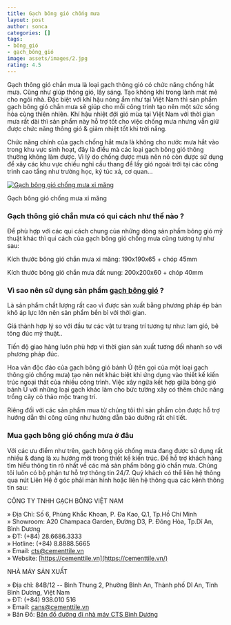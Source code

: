 ```yaml
---
title: Gạch bông gió chống mưa
layout: post
author: sonca
categories: []
tags:
- bông_gió
- gạch_bông_gió
image: assets/images/2.jpg
rating: 4.5
---
```


Gạch thông gió chắn mưa là loại gạch thông gió có chức năng chống hắt mưa. Cũng như giúp thông gió, lấy sáng. Tạo không khí trong lành mát mẻ cho ngôi nhà. Đặc biệt với khí hậu nóng ẩm như tại Việt Nam thì sản phẩm gạch bông gió chắn mưa sẽ giúp cho mỗi công trình tạo nên một sức sống hòa cùng thiên nhiên. Khí hậu nhiệt đới gió mùa tại Việt Nam với thời gian mưa rất dài thì sản phẩm này hỗ trợ tốt cho việc chống mưa nhưng vẫn giữ được chức năng thông gió & giảm nhiệt tốt khi trời nắng.

Chức năng chính của gạch chống hắt mưa là không cho nước mưa hắt vào trong khu vực sinh hoạt, đây là điều mà các loại gạch bông gió thông thường không làm được. Vì lý do chống được mưa nên nó còn được sử dụng để xây các khu vực chiếu nghỉ cầu thang để lấy gió ngoài trời tại các công trình cao tầng như trường học, ký túc xá, cơ quan...

[![Gạch bông gió chống mưa xi măng](https://cementtile.vn/wp-content/uploads/2021/06/bg25.1-model11.jpg "Gạch bông gió chống mưa xi măng")](https://cementtile.vn/wp-content/uploads/2021/06/bg25.1-model11.jpg)

Gạch bông gió chống mưa xi măng

### Gạch thông gió chắn mưa có qui cách như thế nào ?

Để phù hợp với các qui cách chung của những dòng sản phẩm bông gió mỹ thuật khác thì qui cách của gạch bông gió chống mưa cũng tương tự như sau:

Kích thước bông gió chắn mưa xi măng: 190x190x65 + chóp 45mm

Kích thước bông gió chắn mưa đất nung: 200x200x60 + chóp 40mm

### Vì sao nên sử dụng sản phẩm [gạch bông gió](https://cementtile.vn/vi/gach-bong-gio-trang-tri/) ?

Là sản phẩm chất lượng rất cao vì được sản xuất bằng phương pháp ép bán khô áp lực lớn nên sản phẩm bền bỉ với thời gian.

Giá thành hợp lý so với đầu tư các vật tư trang trí tương tự như: lam gió, bê tông đúc mỹ thuật..

Tiến độ giao hàng luôn phù hợp vì thời gian sản xuất tương đối nhanh so với phương pháp đúc.

Hoa văn độc đáo của gạch bông gió bánh Ú (tên gọi của một loại gạch thông gió chống mưa) tạo nên nét khác biệt khi ứng dụng vào thiết kế kiến trúc ngoại thất của nhiều công trình. Việc xây ngữa kết hợp giữa bông gió bánh Ú với những loại gạch khác làm cho bức tường xây có thêm chức năng trồng cây cỏ thảo mộc trang trí.

Riêng đối với các sản phẩm mua từ chúng tôi thì sản phẩm còn được hỗ trợ hướng dẫn thi công cũng như hướng dẫn bảo dưỡng rất chi tiết.

### Mua gạch bông gió chống mưa ở đâu

Với các ưu điểm như trên, gạch bông gió chống mưa đang được sử dụng rất nhiều & đang là xu hướng mới trong thiết kế kiến trúc. Để hỗ trợ khách hàng tìm hiểu thông tin rõ nhất về các mã sản phẩm bông gió chắn mưa. Chúng tôi luôn có bộ phận tư hỗ trợ thông tin 24/7. Quý khách có thể liên hệ thông qua nút Liên Hệ ở góc phải màn hình hoặc liên hệ thông qua các kênh thông tin sau:

CÔNG TY TNHH GẠCH BÔNG VIỆT NAM

» Địa Chỉ: Số 6, Phùng Khắc Khoan, P. Đa Kao, Q.1, Tp.Hồ Chí Minh\
» Showroom: A20 Champaca Garden, Đường D3, P. Đông Hòa, Tp.Dĩ An, Bình Dương\
» ĐT: (+84) 28.6686.3333\
» Hotline: (+84) 8.8888.5665\
» Email: cts@cementtile.vn\
» Website: [https://cementtile.vn](https://cementtile.vn/)

NHÀ MÁY SẢN XUẤT

» Địa chỉ: 84B/12 -- Bình Thung 2, Phường Bình An, Thành phố Dĩ An, Tỉnh Bình Dương, Việt Nam\
» ĐT: (+84) 938.010 516\
» Email: cans@cementtile.vn\
» Bản Đồ: [Bản đồ đường đi nhà máy CTS Bình Dương](https://goo.gl/maps/hDpWwTKhnpQWiWH88)
